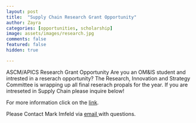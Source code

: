 ```yaml
---
layout: post
title:  "Supply Chain Research Grant Opportunity"
author: Zayra 
categories: [opportunities, scholarship]
image: assets/images/research.jpg
comments: false
featured: false
hidden: true

--- 
```


ASCM/APICS Research Grant Opportunity
Are you an OM&IS student and intrested in a reserach opportunity? The Research, Innovation and Strategy Committee is wrapping up all final reserach propals for the year. If you are intreseted in Supply Chain please inquire below!


For more information click on the <a href="https://www.ascm.org/corporate-transformation/research-and-development/research-grants/">link</a>.

Please Contact Mark Imfeld via <a href="mailto: Mimfeld@ascm.org">email </a>with questions.